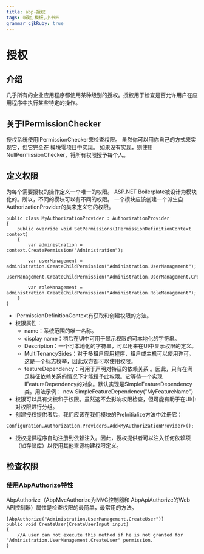 ```yaml
---
title: abp-授权
tags: 新建,模板,小书匠
grammar_cjkRuby: true
---
```


# 授权
## 介绍
几乎所有的企业应用程序都使用某种级别的授权。授权用于检查是否允许用户在应用程序中执行某些特定的操作。
## 关于IPermissionChecker
授权系统使用IPermissionChecker来检查权限。
虽然你可以用你自己的方式来实现它，但它完全在 模块零项目中实现。
如果没有实现，则使用NullPermissionChecker，将所有权限授予每个人。
## 定义权限
为每个需要授权的操作定义一个唯一的权限。
ASP.NET Boilerplate被设计为模块化的。所以，不同的模块可以有不同的权限。
一个模块应该创建一个派生自AuthorizationProvider的类来定义它的权限。
```csharp?linenums
public class MyAuthorizationProvider : AuthorizationProvider
{
    public override void SetPermissions(IPermissionDefinitionContext context)
    {
        var administration = context.CreatePermission("Administration");

        var userManagement = administration.CreateChildPermission("Administration.UserManagement");
        userManagement.CreateChildPermission("Administration.UserManagement.CreateUser");

        var roleManagement = administration.CreateChildPermission("Administration.RoleManagement");
    }
}
```
* IPermissionDefinitionContext有获取和创建权限的方法。
* 权限属性：
	* name：系统范围的唯一名称。
	* display name：稍后在UI中可用于显示权限的可本地化的字符串。
	* Description：一个可本地化的字符串，可以用来在UI中显示权限的定义。
	* MultiTenancySides：对于多租户应用程序，租户或主机可以使用许可。这是一个标志枚举，因此双方都可以使用权限。
	* featureDependency：可用于声明对特征的依赖关系 。因此，只有在满足特征依赖关系的情况下才能授予此权限。它等待一个实现IFeatureDependency的对象。默认实现是SimpleFeatureDependency类。用法示例： new SimpleFeatureDependency("MyFeatureName")
* 权限可以具有父权和子权限。虽然这不会影响权限检查，但可能有助于在UI中对权限进行分组。
* 创建授权提供者后，我们应该在我们模块的PreInitialize方法中注册它：
```csharp?linenums
Configuration.Authorization.Providers.Add<MyAuthorizationProvider>();
```
* 授权提供程序自动注册到依赖注入。因此，授权提供者可以注入任何依赖项（如存储库）以使用其他来源构建权限定义。
## 检查权限
### 使用AbpAuthorize特性
AbpAuthorize（AbpMvcAuthorize为MVC控制器和 AbpApiAuthorize的Web API控制器）属性是检查权限的最简单，最常用的方法。
```csharp?linenums
[AbpAuthorize("Administration.UserManagement.CreateUser")]
public void CreateUser(CreateUserInput input)
{
    //A user can not execute this method if he is not granted for "Administration.UserManagement.CreateUser" permission.
}
```